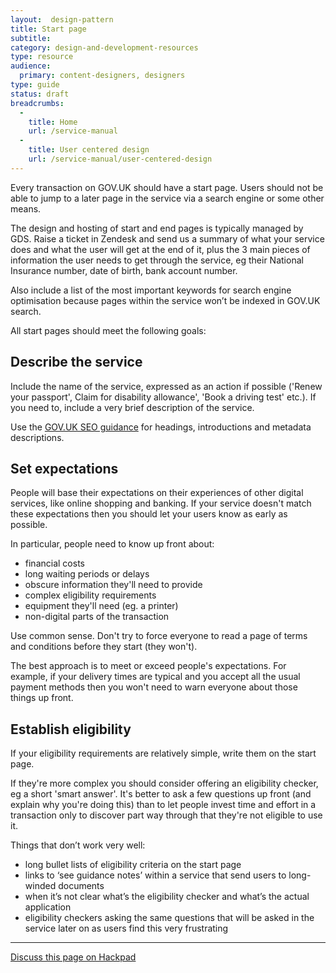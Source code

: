 ```yaml
---
layout:  design-pattern
title: Start page
subtitle: 
category: design-and-development-resources
type: resource
audience:
  primary: content-designers, designers
type: guide
status: draft
breadcrumbs:
  -
    title: Home
    url: /service-manual
  -
    title: User centered design
    url: /service-manual/user-centered-design
---
```


Every transaction on GOV.UK should have a start page.
Users should not be able to jump to a later page in the service via a search engine or some other means.

The design and hosting of start and end pages is typically managed by GDS. Raise a ticket in Zendesk and send us a summary of what your service does and what the user will get at the end of it, plus the 3 main pieces of information the user needs to get through the service, eg their National Insurance number, date of birth, bank account number.

Also include a list of the most important keywords for search engine optimisation because pages within the service won’t be indexed in GOV.UK search.
 
All start pages should meet the following goals:


## Describe the service

Include the name of the service, expressed as an action if possible ('Renew your passport', Claim for disability allowance', 'Book a driving test' etc.). If you need to, include a very brief description of the service.

Use the [GOV.UK SEO guidance](https://www.gov.uk/designprinciples/seo) for headings, introductions and metadata descriptions.


## Set expectations

People will base their expectations on their experiences of other digital services, like online shopping and banking.
If your service doesn't match these expectations then you should let your users know as early as possible.

In particular, people need to know up front about:

* financial costs
* long waiting periods or delays
* obscure information they'll need to provide
* complex eligibility requirements
* equipment they'll need (eg. a printer)
* non-digital parts of the transaction

Use common sense. Don't try to force everyone to read a page of terms and conditions before they start (they won't).

The best approach is to meet or exceed people's expectations. For example, if your delivery times are typical and you accept all the usual payment methods then you won't need to warn everyone about those things up front.


## Establish eligibility

If your eligibility requirements are relatively simple, write them on the start page.

If they're more complex you should consider offering an eligibility checker, eg a short 'smart answer'.
It's better to ask a few questions up front (and explain why you're doing this) than to let people invest time and effort in a transaction only to discover part way through that they're not eligible to use it.

Things that don’t work very well:

* long bullet lists of eligibility criteria on the start page
* links to ‘see guidance notes’ within a service that send users to long-winded documents
* when it’s not clear what’s the eligibility checker and what’s the actual application 
* eligibility checkers asking the same questions that will be asked in the service later on as users find this very frustrating

---

[Discuss this page on Hackpad](https://designpatterns.hackpad.com/Transaction-start-pages-8fitVQYufJX)

 





